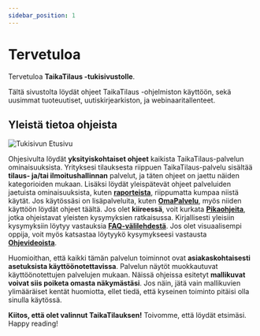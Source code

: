 ```yaml
---
sidebar_position: 1
---
```


# Tervetuloa

Tervetuloa **TaikaTilaus -tukisivustolle**.

Tältä sivustolta löydät ohjeet TaikaTilaus -ohjelmiston käyttöön, sekä uusimmat tuoteuutiset, uutiskirjearkiston, ja webinaaritallenteet.

## Yleistä tietoa ohjeista

![Tukisivun Etusivu](/img/ohjeet/tukiportaali.png)

Ohjesivulta löydät **yksityiskohtaiset ohjeet** kaikista TaikaTilaus-palvelun ominaisuuksista. Yrityksesi tilauksesta riippuen TaikaTilaus-palvelu sisältää **tilaus- ja/tai ilmoitushallinnan** palvelut, ja täten ohjeet on jaettu näiden kategorioiden mukaan. Lisäksi löydät yleispätevät ohjeet palveluiden jaetuista ominaisuuksista, kuten <a href="/docs/jaetut_ominaisuudet/raportit">**raporteista**</a>, riippumatta kumpaa niistä käytät. Jos käytössäsi on lisäpalveluita, kuten <a href="/docs/omapalvelu">**OmaPalvelu**</a>, myös niiden käyttöön löydät ohjeet täältä. Jos olet **kiireessä**, voit kurkata <a href="/docs/category/pikaohjeet">**Pikaohjeita**</a>, jotka ohjeistavat yleisten kysymyksien ratkaisussa. Kirjallisesti yleisiin kysymyksiin löytyy vastauksia <a href="/docs/category/faq">**FAQ-välilehdestä**</a>. Jos olet visuaalisempi oppija, voit myös katsastaa löytyykö kysymykseesi vastausta <a href="/docs/omapalvelu">**Ohjevideoista**</a>. 

Huomioithan, että kaikki tämän palvelun toiminnot ovat **asiakaskohtaisesti asetuksista käyttöönotettavissa**. Palvelun näytöt muokkautuvat käyttöönotettujen palvelujen mukaan. Näissä ohjeissa esitetyt **mallikuvat voivat siis poiketa omasta näkymästäsi**. Jos näin, jätä vain mallikuvien ylimääräiset kentät huomiotta, ellet tiedä, että kyseinen toiminto pitäisi olla sinulla käytössä.

**Kiitos, että olet valinnut TaikaTilauksen!** Toivomme, että löydät etsimäsi. Happy reading!

